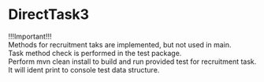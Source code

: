 # DirectTask3</br>
!!!Important!!!</br>
Methods for recruitment taks are implemented, but not used in main.</br>
Task method check is performed in the test package.</br>
Perform mvn clean install to build and run provided test for recruitment task. It will ident print to console test data structure.

